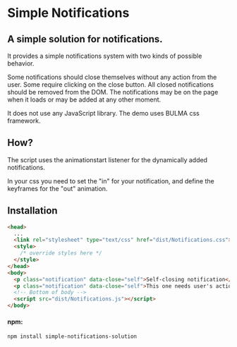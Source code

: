 # Simple Notifications

## A simple solution for notifications.

It provides a simple notifications system with two kinds of possible behavior.

Some notifications should close themselves without any action from the user. Some require clicking on the close button. All closed notifications should be removed from the DOM. The notifications may be on the page when it loads or may be added at any other moment.

It does not use any JavaScript library. The demo uses BULMA css framework.

## How?

The script uses the animationstart listener for the dynamically added notifications.

In your css you need to set the "in" for your notification, and define the keyframes for the "out" animation.

## Installation

```html
<head>
  ...
  <link rel="stylesheet" type="text/css" href="dist/Notifications.css">
  <style>
    /* override styles here */
  </style>
</head>
<body>
  <p class="notification" data-close="self">Self-closing notification</p>
  <p class="notification" data-close="self">This one needs user's action. <button class="delete" aria-label="close"></button></p>
  <!-- Bottom of body -->
  <script src="dist/Notifications.js"></script>
</body>
```

#### npm:
```bash
npm install simple-notifications-solution
```


